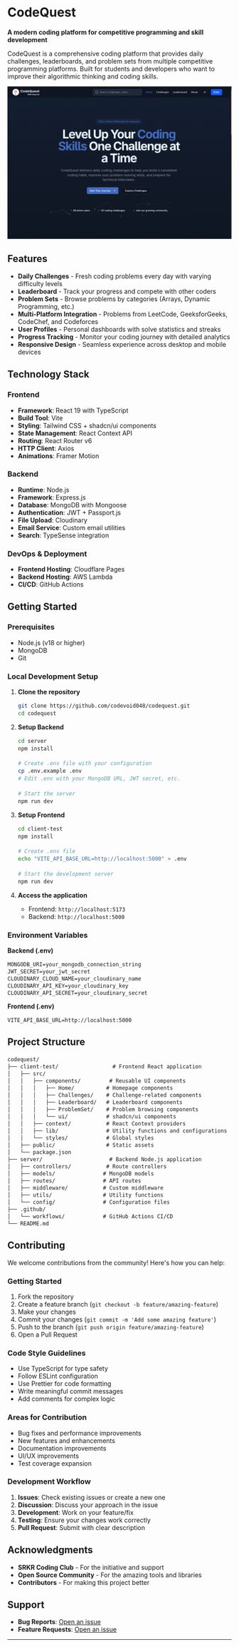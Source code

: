 # CodeQuest

**A modern coding platform for competitive programming and skill development**

CodeQuest is a comprehensive coding platform that provides daily challenges, leaderboards, and problem sets from multiple competitive programming platforms. Built for students and developers who want to improve their algorithmic thinking and coding skills.

![CodeQuest Homepage](./homepage.png)

## Features

- **Daily Challenges** - Fresh coding problems every day with varying difficulty levels
- **Leaderboard** - Track your progress and compete with other coders
- **Problem Sets** - Browse problems by categories (Arrays, Dynamic Programming, etc.)
- **Multi-Platform Integration** - Problems from LeetCode, GeeksforGeeks, CodeChef, and Codeforces
- **User Profiles** - Personal dashboards with solve statistics and streaks
- **Progress Tracking** - Monitor your coding journey with detailed analytics
- **Responsive Design** - Seamless experience across desktop and mobile devices

## Technology Stack

### Frontend
- **Framework**: React 19 with TypeScript
- **Build Tool**: Vite
- **Styling**: Tailwind CSS + shadcn/ui components
- **State Management**: React Context API
- **Routing**: React Router v6
- **HTTP Client**: Axios
- **Animations**: Framer Motion

### Backend
- **Runtime**: Node.js
- **Framework**: Express.js
- **Database**: MongoDB with Mongoose
- **Authentication**: JWT + Passport.js
- **File Upload**: Cloudinary
- **Email Service**: Custom email utilities
- **Search**: TypeSense integration

### DevOps & Deployment
- **Frontend Hosting**: Cloudflare Pages
- **Backend Hosting**: AWS Lambda
- **CI/CD**: GitHub Actions

## Getting Started

### Prerequisites
- Node.js (v18 or higher)
- MongoDB
- Git

### Local Development Setup

1. **Clone the repository**
   ```bash
   git clone https://github.com/codevoid048/codequest.git
   cd codequest
   ```

2. **Setup Backend**
   ```bash
   cd server
   npm install
   
   # Create .env file with your configuration
   cp .env.example .env
   # Edit .env with your MongoDB URL, JWT secret, etc.
   
   # Start the server
   npm run dev
   ```

3. **Setup Frontend**
   ```bash
   cd client-test
   npm install
   
   # Create .env file
   echo "VITE_API_BASE_URL=http://localhost:5000" > .env
   
   # Start the development server
   npm run dev
   ```

4. **Access the application**
   - Frontend: `http://localhost:5173`
   - Backend: `http://localhost:5000`

### Environment Variables

**Backend (.env)**
```env
MONGODB_URI=your_mongodb_connection_string
JWT_SECRET=your_jwt_secret
CLOUDINARY_CLOUD_NAME=your_cloudinary_name
CLOUDINARY_API_KEY=your_cloudinary_key
CLOUDINARY_API_SECRET=your_cloudinary_secret
```

**Frontend (.env)**
```env
VITE_API_BASE_URL=http://localhost:5000
```

## Project Structure

```
codequest/
├── client-test/                 # Frontend React application
│   ├── src/
│   │   ├── components/         # Reusable UI components
│   │   │   ├── Home/          # Homepage components
│   │   │   ├── Challenges/    # Challenge-related components
│   │   │   ├── Leaderboard/   # Leaderboard components
│   │   │   ├── ProblemSet/    # Problem browsing components
│   │   │   └── ui/            # shadcn/ui components
│   │   ├── context/           # React Context providers
│   │   ├── lib/               # Utility functions and configurations
│   │   └── styles/            # Global styles
│   ├── public/                # Static assets
│   └── package.json
├── server/                     # Backend Node.js application
│   ├── controllers/           # Route controllers
│   ├── models/               # MongoDB models
│   ├── routes/               # API routes
│   ├── middleware/           # Custom middleware
│   ├── utils/                # Utility functions
│   └── config/               # Configuration files
├── .github/
│   └── workflows/            # GitHub Actions CI/CD
└── README.md
```

## Contributing

We welcome contributions from the community! Here's how you can help:

### Getting Started
1. Fork the repository
2. Create a feature branch (`git checkout -b feature/amazing-feature`)
3. Make your changes
4. Commit your changes (`git commit -m 'Add some amazing feature'`)
5. Push to the branch (`git push origin feature/amazing-feature`)
6. Open a Pull Request

### Code Style Guidelines
- Use TypeScript for type safety
- Follow ESLint configuration
- Use Prettier for code formatting
- Write meaningful commit messages
- Add comments for complex logic

### Areas for Contribution
- Bug fixes and performance improvements
- New features and enhancements
- Documentation improvements
- UI/UX improvements
- Test coverage expansion

### Development Workflow
1. **Issues**: Check existing issues or create a new one
2. **Discussion**: Discuss your approach in the issue
3. **Development**: Work on your feature/fix
4. **Testing**: Ensure your changes work correctly
5. **Pull Request**: Submit with clear description

## Acknowledgments

- **SRKR Coding Club** - For the initiative and support
- **Open Source Community** - For the amazing tools and libraries
- **Contributors** - For making this project better

## Support

- **Bug Reports**: [Open an issue](https://github.com/codevoid048/codequest/issues)
- **Feature Requests**: [Open an issue](https://github.com/codevoid048/codequest/issues)

---